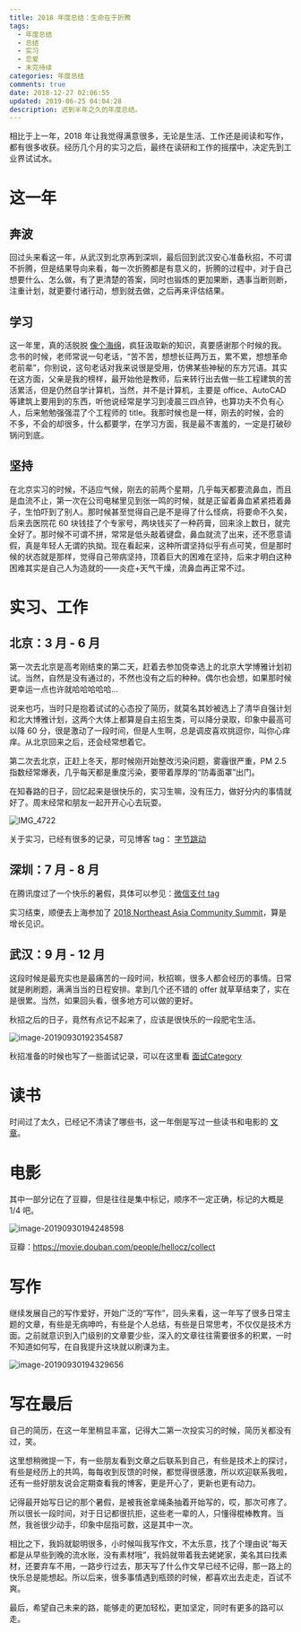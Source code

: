 ```yaml
---
title: 2018 年度总结：生命在于折腾
tags:
  - 年度总结
  - 总结
  - 实习
  - 恋爱
  - 未完待续
categories: 年度总结
comments: true
date: 2018-12-27 02:06:55
updated: 2019-06-25 04:04:28
description: 迟到半年之久的年度总结。
---
```


相比于上一年，2018 年让我觉得满意很多，无论是生活、工作还是阅读和写作，都有很多收获。经历几个月的实习之后，最终在读研和工作的摇摆中，决定先到工业界试试水。

<!-- more -->

# 这一年

## 奔波

回过头来看这一年，从武汉到北京再到深圳，最后回到武汉安心准备秋招，不可谓不折腾，但是结果导向来看，每一次折腾都是有意义的，折腾的过程中，对于自己想要什么、怎么做，有了更清楚的答案，同时也锻炼的更加果断，遇事当断则断，注重计划，就更要付诸行动，想到就去做，之后再来评估结果。

## 学习

这一年里，真的活脱脱 [像个海绵](https://hellogod.cn/2018-04-12/learning-from-colleagues/)，疯狂汲取新的知识，真要感谢那个时候的我。念书的时候，老师常说一句老话，“苦不苦，想想长征两万五，累不累，想想革命老前辈”，你别说，这句老话对我来说很是受用，仿佛某些神秘的东方咒语。其实在这方面，父亲是我的榜样，最开始他是教师，后来转行出去做一些工程建筑的苦活累活，但是仍然自学计算机，当然，并不是计算机，主要是 office、AutoCAD 等建筑上要用到的东西，听他说经常是学习到凌晨三四点钟，也算功夫不负有心人，后来勉勉强强混了个工程师的 title。我那时候也是一样，刚去的时候，会的不多，不会的却很多，什么都要学，在学习方面，我是最不害羞的，一定是打破砂锅问到底。

## 坚持

在北京实习的时候，不适应气候，刚去的前两个星期，几乎每天都要流鼻血，而且是血流不止，第一次在公司电梯里见到张一鸣的时候，就是正留着鼻血紧紧捂着鼻子，生怕吓到了别人。那时候甚至觉得自己是不是得了什么怪病，将要命不久矣，后来去医院花 60 块钱挂了个专家号，两块钱买了一种药膏，回来涂上数日，就完全好了。那时候不可谓不拼，常常是低头敲着键盘，鼻血就流了出来，还不愿意请假，真是年轻人无谓的执拗。现在看起来，这种所谓坚持似乎有点可笑，但是那时候的状态就是那样，觉得自己带病坚持，顶着巨大的困难在坚持，后来才明白这种困难其实是自己人为造就的——炎症+天气干燥，流鼻血再正常不过。

# 实习、工作

## 北京：3 月 - 6 月

第一次去北京是高考刚结束的第二天，赶着去参加侥幸选上的北京大学博雅计划初试。当然，自然是没有通过的，不然也没有之后的种种。偶尔也会想，如果那时候更幸运一点也许就哈哈哈哈哈... 

说来也巧，当时只是抱着试试的心态投了简历，就莫名其妙被选上了清华自强计划和北大博雅计划，这两个大体上都算是自主招生类，可以降分录取，印象中最高可以降 60 分，很是激动了一段时间，但是人生啊，总是调皮喜欢挑逗你，叫你心痒痒。从北京回来之后，还会经常想着它。

第二次去北京，正赶上冬天，那时候刚开始整改污染问题，雾霾很严重，PM 2.5 指数经常爆表，几乎每天都是重度污染，要带着厚厚的“防毒面罩”出门。

在知春路的日子，回忆起来是很快乐的，实习生嘛，没有压力，做好分内的事情就好了。周末经常和朋友一起开开心心去玩耍。

![IMG_4722](https://tva1.sinaimg.cn/large/006y8mN6gy1g7hsh2wjerj31400u0hdt.jpg)

关于实习，已经有很多的记录，可见博客 tag： [字节跳动](https://hellogod.cn/tags/%E5%AD%97%E8%8A%82%E8%B7%B3%E5%8A%A8/)

## 深圳：7 月 - 8 月

在腾讯度过了一个快乐的暑假，具体可以参见：[微信支付 tag](https://hellogod.cn/tags/%E5%BE%AE%E4%BF%A1%E6%94%AF%E4%BB%98/)

实习结束，顺便去上海参加了 [2018 Northeast Asia Community Summit](https://hellogod.cn/2018-08-25/northeast-asia-coummunity-summit-day/)，算是增长见识。

## 武汉：9 月 - 12 月 

这段时候是最充实也是最痛苦的一段时间，秋招嘛，很多人都会经历的事情。日常就是刷刷题，满满当当的日程安排。拿到几个还不错的 offer 就草草结束了，实在是很累。当然，如果回头看，很多地方可以做的更好。

秋招之后的日子，竟然有点记不起来了，应该是很快乐的一段肥宅生活。

![image-20190930192354587](https://tva1.sinaimg.cn/large/006y8mN6gy1g7hsh3uakhj31jw0u0qbm.jpg)

秋招准备的时候也写了一些面试记录，可以在这里看 [面试Category](https://mp.weixin.qq.com/mp/homepage?__biz=MzU2NTY5OTg3NQ==&hid=2&sn=bfc6274714a69a714120fa11c4ed9f3a&scene=1&devicetype=iOS13.1&version=17000726&lang=zh_CN&nettype=3G+&ascene=7&session_us=gh_0d92f3655182&fontScale=100&wx_header=1)

# 读书

时间过了太久，已经记不清读了哪些书，这一年倒是写过一些读书和电影的 [文章](https://hellogod.cn/2018-11-21/reading-and-writing/)。

# 电影

其中一部分记在了豆瓣，但是往往是集中标记，顺序不一定正确，标记的大概是 1/4 吧。

![image-20190930194248598](https://tva1.sinaimg.cn/large/006y8mN6gy1g7hsh4w4f3j319c0keten.jpg)

豆瓣：https://movie.douban.com/people/hellocz/collect

# 写作

继续发展自己的写作爱好，开始广泛的“写作”，回头来看，这一年写了很多日常主题的文章，有些是无病呻吟，有些是个人总结，有些是日常思考，不仅仅是技术方面。之前就意识到入门级别的文章要少些，深入的文章往往需要很多的积累，一时不知道如何写，在自我提升这块就以刷课为主。

![image-20190930194329656](https://tva1.sinaimg.cn/large/006y8mN6gy1g7hsh4cwhsj308s06w74g.jpg)

# 写在最后

自己的简历，在这一年里稍显丰富，记得大二第一次投实习的时候，简历关都没有过，笑。

这里想稍微提一下，有一些朋友看到文章之后联系到自己，有些是技术上的探讨，有些是经历上的共鸣，每每收到反馈的时候，都觉得很感激，所以欢迎联系我啦，还有一些好朋友说会定期查看我的博客，更是开心了，更新也更有动力。

记得最开始写日记的那个暑假，是被我爸拿绳条抽着开始写的，哎，那次可疼了。所以很长一段时间，对于日记都很抗拒，这些老一辈的人，只懂得棍棒教育。当然，我爸很少动手，印象中屈指可数，这是其中一次。

相比之下，我妈就聪明很多，小时候叫我写作文，不太乐意，找了个理由说“每天都是从早些到晚的流水账，没有素材哦”，我妈就带着我去姥姥家，美名其曰找素材，还要弃车不用，一路步行过去，那天写了什么作文早已经不记得，那一路上的快乐总是能想起。所以后来，很多事情遇到瓶颈的时候，都喜欢出去走走，百试不爽。

最后，希望自己未来的路，能够走的更加轻松，更加坚定，同时有更多的路可以走。
